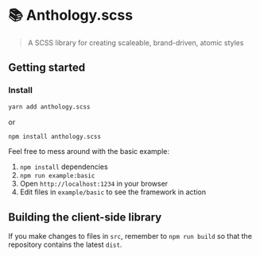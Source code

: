 # 📚 Anthology.scss

> A SCSS library for creating scaleable, brand-driven, atomic styles

## Getting started

### Install

```sh
yarn add anthology.scss
```
or
```sh
npm install anthology.scss
```

Feel free to mess around with the basic example:

1. `npm install` dependencies
2. `npm run example:basic`
3. Open `http://localhost:1234` in your browser
4. Edit files in `example/basic` to see the framework in action

## Building the client-side library

If you make changes to files in `src`, remember to `npm run build` so that the repository contains the latest `dist`.
